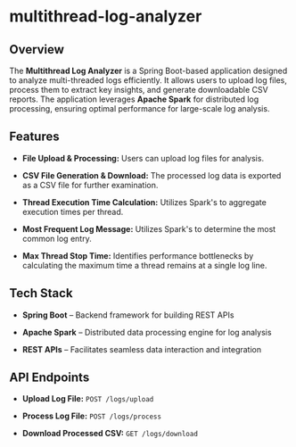 # multithread-log-analyzer
## Overview

The **Multithread Log Analyzer** is a Spring Boot-based application designed to analyze multi-threaded logs efficiently. It allows users to upload log files, process them to extract key insights, and generate downloadable CSV reports. The application leverages **Apache Spark** for distributed log processing, ensuring optimal performance for large-scale log analysis.

## Features

- **File Upload & Processing:** Users can upload log files for analysis.

- **CSV File Generation & Download:** The processed log data is exported as a CSV file for further examination.

- **Thread Execution Time Calculation:** Utilizes Spark's to aggregate execution times per thread.

- **Most Frequent Log Message:** Utilizes Spark's to determine the most common log entry.

- **Max Thread Stop Time:** Identifies performance bottlenecks by calculating the maximum time a thread remains at a single log line.

## Tech Stack

- **Spring Boot** – Backend framework for building REST APIs

- **Apache Spark** – Distributed data processing engine for log analysis

- **REST APIs** – Facilitates seamless data interaction and integration

## API Endpoints

- **Upload Log File:** `POST /logs/upload`

- **Process Log File:** `POST /logs/process`

- **Download Processed CSV:** `GET /logs/download`


